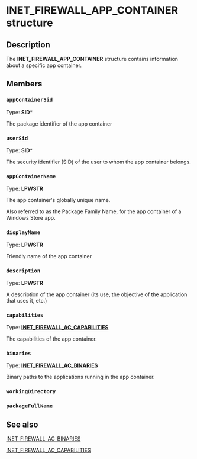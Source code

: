 # INET_FIREWALL_APP_CONTAINER structure

## Description

The **INET_FIREWALL_APP_CONTAINER** structure contains information about a specific app container.

## Members

### `appContainerSid`

Type: **SID***

The package identifier of the app container

### `userSid`

Type: **SID***

The security identifier (SID) of the user to whom the app container belongs.

### `appContainerName`

Type: **LPWSTR**

The app container's globally unique name.

 Also referred to as the Package Family Name, for the app container of a Windows Store app.

### `displayName`

Type: **LPWSTR**

Friendly name of the app container

### `description`

Type: **LPWSTR**

A description of the app container (its use, the objective of the application that uses it, etc.)

### `capabilities`

Type: **[INET_FIREWALL_AC_CAPABILITIES](https://learn.microsoft.com/windows/desktop/api/networkisolation/ns-networkisolation-inet_firewall_ac_capabilities)**

The capabilities of the app container.

### `binaries`

Type: **[INET_FIREWALL_AC_BINARIES](https://learn.microsoft.com/windows/desktop/api/netfw/ns-netfw-inet_firewall_ac_binaries)**

Binary paths to the applications running in the app container.

### `workingDirectory`

### `packageFullName`

## See also

[INET_FIREWALL_AC_BINARIES](https://learn.microsoft.com/windows/desktop/api/netfw/ns-netfw-inet_firewall_ac_binaries)

[INET_FIREWALL_AC_CAPABILITIES](https://learn.microsoft.com/windows/desktop/api/networkisolation/ns-networkisolation-inet_firewall_ac_capabilities)